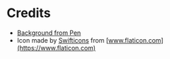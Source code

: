 # Credits

- [Background from Pen](https://codepen.io/P1N2O/pen/pyBNzX)
- Icon made by [Swifticons](https://www.flaticon.com/authors/swifticons) from [www.flaticon.com](https://www.flaticon.com)
